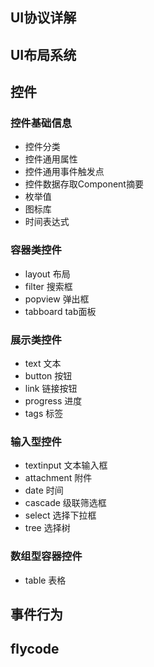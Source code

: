## UI协议详解

## UI布局系统

## 控件
### 控件基础信息
+ 控件分类
+ 控件通用属性
+ 控件通用事件触发点
+ 控件数据存取Component摘要
+ 枚举值
+ 图标库
+ 时间表达式

### 容器类控件
+ layout 布局
+ filter 搜索框
+ popview 弹出框
+ tabboard tab面板

### 展示类控件
+ text 文本
+ button 按钮
+ link 链接按钮
+ progress 进度
+ tags 标签

### 输入型控件
+ textinput 文本输入框
+ attachment 附件
+ date 时间
+ cascade 级联筛选框
+ select 选择下拉框
+ tree 选择树

### 数组型容器控件
+ table 表格




## 事件行为



## flycode
